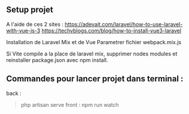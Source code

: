 ## Setup projet

A l'aide de ces 2 sites :
https://adevait.com/laravel/how-to-use-laravel-with-vue-js-3
https://techvblogs.com/blog/how-to-install-vue3-laravel

Installation de Laravel Mix et de Vue
Parametrer fichier webpack.mix.js

Si Vite compile a la place de laravel mix, supprimer nodes modules et reinstaller package.json avec npm install.

## Commandes pour lancer projet dans terminal :

back :
> php artisan serve
front : 
> npm run watch